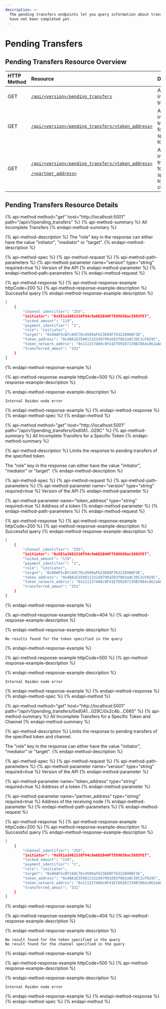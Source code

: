 ```yaml
---
description: >-
  The pending transfers endpoints let you query information about transfers that
  have not been completed yet.
---
```


# Pending Transfers

## Pending Transfers Resource Overview

<table>
  <thead>
    <tr>
      <th style="text-align:left">HTTP Method</th>
      <th style="text-align:left">Resource</th>
      <th style="text-align:left">Description</th>
    </tr>
  </thead>
  <tbody>
    <tr>
      <td style="text-align:left">GET</td>
      <td style="text-align:left"><a href="pending-transfers.md#all-incomplete-transfers"><code>/api/&lt;version&gt;/pending_transfers</code></a>
      </td>
      <td style="text-align:left">All incomplete transfers</td>
    </tr>
    <tr>
      <td style="text-align:left">GET</td>
      <td style="text-align:left"><a href="pending-transfers.md#all-incomplete-transfers-for-a-specific-token"><code>/api/&lt;version&gt;/pending_transfers/&lt;token_address&gt;</code></a>
      </td>
      <td style="text-align:left">All incomplete transfers for a specific token</td>
    </tr>
    <tr>
      <td style="text-align:left">GET</td>
      <td style="text-align:left">
        <p><a href="pending-transfers.md#all-incomplete-transfers-for-a-specific-token-and-channel"><code>/api/&lt;version&gt;/pending_transfers/&lt;token_address&gt;</code></a>
        </p>
        <p><a href="pending-transfers.md#all-incomplete-transfers-for-a-specific-token-and-channel"><code>/&lt;partner_address&gt;</code></a>
        </p>
      </td>
      <td style="text-align:left">All incomplete transfers for a specific token and channel</td>
    </tr>
  </tbody>
</table>

## Pending Transfers Resource Details

{% api-method method="get" host="http://localhost:5001" path="/api/v1/pending\_transfers" %}
{% api-method-summary %}
All Incomplete Transfers
{% endapi-method-summary %}

{% api-method-description %}
The "role" key in the response can either have the value "initiator", "mediator" or "target".
{% endapi-method-description %}

{% api-method-spec %}
{% api-method-request %}
{% api-method-path-parameters %}
{% api-method-parameter name="version" type="string" required=true %}
Version of the API
{% endapi-method-parameter %}
{% endapi-method-path-parameters %}
{% endapi-method-request %}

{% api-method-response %}
{% api-method-response-example httpCode=200 %}
{% api-method-response-example-description %}
Successful query
{% endapi-method-response-example-description %}

```bash
[
    {
        "channel_identifier": "255",
        "initiator": "0x5E1a3601538f94c9e6D2B40F7589030ac5885FE7",
        "locked_amount": "119",
        "payment_identifier": "1",
        "role": "initiator",
        "target": "0x00AF5cBfc8dC76cd599aF623E60F763228906F3E",
        "token_address": "0xd0A1E359811322d97991E03f863a0C30C2cF029C",
        "token_network_addrss": "0x111157460c0F41EfD9107239B7864c062aA8B978",
        "transferred_amout": "331"
    }
]
```
{% endapi-method-response-example %}

{% api-method-response-example httpCode=500 %}
{% api-method-response-example-description %}

{% endapi-method-response-example-description %}

```
Internal Raiden node error
```
{% endapi-method-response-example %}
{% endapi-method-response %}
{% endapi-method-spec %}
{% endapi-method %}

{% api-method method="get" host="http://localhost:5001" path="/api/v1/pending\_transfers/0xd0A1...029C" %}
{% api-method-summary %}
All Incomplete Transfers for a Specific Token
{% endapi-method-summary %}

{% api-method-description %}
Limits the response to pending transfers of the specified token.  
  
The "role" key in the response can either have the value "initiator", "mediator" or "target".
{% endapi-method-description %}

{% api-method-spec %}
{% api-method-request %}
{% api-method-path-parameters %}
{% api-method-parameter name="version" type="string" required=true %}
Version of the API
{% endapi-method-parameter %}

{% api-method-parameter name="token\_address" type="string" required=true %}
Address of a token
{% endapi-method-parameter %}
{% endapi-method-path-parameters %}
{% endapi-method-request %}

{% api-method-response %}
{% api-method-response-example httpCode=200 %}
{% api-method-response-example-description %}
Successful query
{% endapi-method-response-example-description %}

```bash
[
    {
        "channel_identifier": "255",
        "initiator": "0x5E1a3601538f94c9e6D2B40F7589030ac5885FE7",
        "locked_amount": "119",
        "payment_identifier": "1",
        "role": "initiator",
        "target": "0x00AF5cBfc8dC76cd599aF623E60F763228906F3E",
        "token_address": "0xd0A1E359811322d97991E03f863a0C30C2cF029C",
        "token_network_addrss": "0x111157460c0F41EfD9107239B7864c062aA8B978",
        "transferred_amout": "331"
    }
]
```
{% endapi-method-response-example %}

{% api-method-response-example httpCode=404 %}
{% api-method-response-example-description %}

{% endapi-method-response-example-description %}

```
No results found for the token specified in the query
```
{% endapi-method-response-example %}

{% api-method-response-example httpCode=500 %}
{% api-method-response-example-description %}

{% endapi-method-response-example-description %}

```
Internal Raiden node error
```
{% endapi-method-response-example %}
{% endapi-method-response %}
{% endapi-method-spec %}
{% endapi-method %}

{% api-method method="get" host="http://localhost:5001" path="/api/v1/pending\_transfers/0xd0A1...029C/0x2c4b...C685" %}
{% api-method-summary %}
All Incomplete Transfers for a Specific Token and Channel
{% endapi-method-summary %}

{% api-method-description %}
Limits the response to pending transfers of the specified token and channel.  
  
The "role" key in the response can either have the value "initiator", "mediator" or "target".
{% endapi-method-description %}

{% api-method-spec %}
{% api-method-request %}
{% api-method-path-parameters %}
{% api-method-parameter name="version" type="string" required=true %}
Version of the API
{% endapi-method-parameter %}

{% api-method-parameter name="token\_address" type="string" required=true %}
Address of a token
{% endapi-method-parameter %}

{% api-method-parameter name="partner\_address" type="string" required=true %}
Address of the receiving node
{% endapi-method-parameter %}
{% endapi-method-path-parameters %}
{% endapi-method-request %}

{% api-method-response %}
{% api-method-response-example httpCode=200 %}
{% api-method-response-example-description %}
Successful query
{% endapi-method-response-example-description %}

```bash
[
    {
        "channel_identifier": "255",
        "initiator": "0x5E1a3601538f94c9e6D2B40F7589030ac5885FE7",
        "locked_amount": "119",
        "payment_identifier": "1",
        "role": "initiator",
        "target": "0x00AF5cBfc8dC76cd599aF623E60F763228906F3E",
        "token_address": "0xd0A1E359811322d97991E03f863a0C30C2cF029C",
        "token_network_addrss": "0x111157460c0F41EfD9107239B7864c062aA8B978",
        "transferred_amout": "331"
    }
]
```
{% endapi-method-response-example %}

{% api-method-response-example httpCode=404 %}
{% api-method-response-example-description %}

{% endapi-method-response-example-description %}

```
No result found for the token specified in the query
No result found for the channel specified in the query
```
{% endapi-method-response-example %}

{% api-method-response-example httpCode=500 %}
{% api-method-response-example-description %}

{% endapi-method-response-example-description %}

```
Internal Raiden node error
```
{% endapi-method-response-example %}
{% endapi-method-response %}
{% endapi-method-spec %}
{% endapi-method %}

